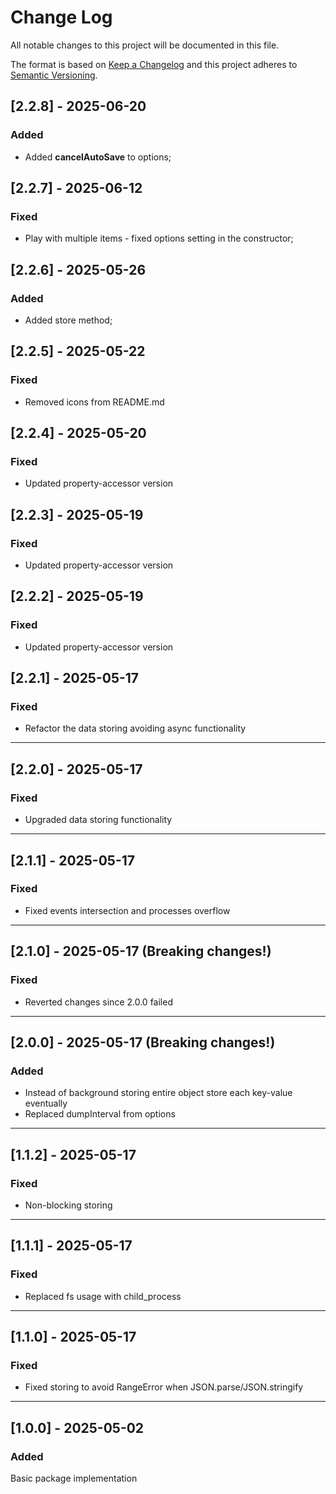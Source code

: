# Change Log

All notable changes to this project will be documented in this file.

The format is based on [Keep a Changelog](http://keepachangelog.com/)
and this project adheres to [Semantic Versioning](http://semver.org/).

## [2.2.8] - 2025-06-20

### Added

- Added **cancelAutoSave** to options;

## [2.2.7] - 2025-06-12

### Fixed

- Play with multiple items - fixed options setting in the constructor;

## [2.2.6] - 2025-05-26

### Added

- Added store method;

## [2.2.5] - 2025-05-22

### Fixed

- Removed icons from README.md

## [2.2.4] - 2025-05-20

### Fixed

- Updated property-accessor version

## [2.2.3] - 2025-05-19

### Fixed

- Updated property-accessor version

## [2.2.2] - 2025-05-19

### Fixed

- Updated property-accessor version

## [2.2.1] - 2025-05-17

### Fixed

- Refactor the data storing avoiding async functionality

---

## [2.2.0] - 2025-05-17

### Fixed

- Upgraded data storing functionality

---

## [2.1.1] - 2025-05-17

### Fixed

- Fixed events intersection and processes overflow

---

## [2.1.0] - 2025-05-17 (**Breaking changes!**)

### Fixed

- Reverted changes since 2.0.0 failed

---

## [2.0.0] - 2025-05-17 (**Breaking changes!**)

### Added

- Instead of background storing entire object store each key-value eventually
- Replaced dumpInterval from options

---

## [1.1.2] - 2025-05-17

### Fixed

- Non-blocking storing

---

## [1.1.1] - 2025-05-17

### Fixed

- Replaced fs usage with child_process

---

## [1.1.0] - 2025-05-17

### Fixed

- Fixed storing to avoid RangeError when JSON.parse/JSON.stringify

---

## [1.0.0] - 2025-05-02

### Added

Basic package implementation
